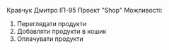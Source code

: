 Кравчук Дмитро ІП-95
Проект "Shop"
Можливості:
1. Переглядати продукти
2. Добавляти продукти в кошик
3. Оплачувати продукти